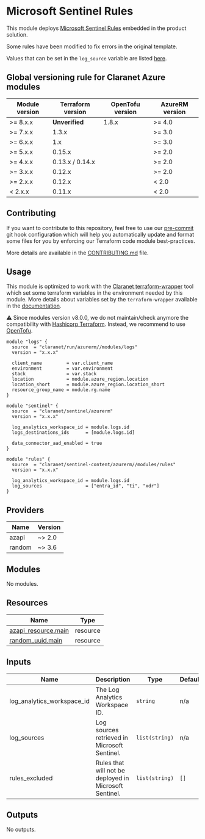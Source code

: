 # Microsoft Sentinel Rules

This module deploys [Microsoft Sentinel Rules](https://learn.microsoft.com/en-us/azure/sentinel/detect-threats-built-in) embedded in the product solution.

Some rules have been modified to fix errors in the original template.

Values that can be set in the `log_source` variable are listed [here](../../README.md).

<!-- BEGIN_TF_DOCS -->
## Global versioning rule for Claranet Azure modules

| Module version | Terraform version | OpenTofu version | AzureRM version |
| -------------- | ----------------- | ---------------- | --------------- |
| >= 8.x.x       | **Unverified**    | 1.8.x            | >= 4.0          |
| >= 7.x.x       | 1.3.x             |                  | >= 3.0          |
| >= 6.x.x       | 1.x               |                  | >= 3.0          |
| >= 5.x.x       | 0.15.x            |                  | >= 2.0          |
| >= 4.x.x       | 0.13.x / 0.14.x   |                  | >= 2.0          |
| >= 3.x.x       | 0.12.x            |                  | >= 2.0          |
| >= 2.x.x       | 0.12.x            |                  | < 2.0           |
| <  2.x.x       | 0.11.x            |                  | < 2.0           |

## Contributing

If you want to contribute to this repository, feel free to use our [pre-commit](https://pre-commit.com/) git hook configuration
which will help you automatically update and format some files for you by enforcing our Terraform code module best-practices.

More details are available in the [CONTRIBUTING.md](../../CONTRIBUTING.md#pull-request-process) file.

## Usage

This module is optimized to work with the [Claranet terraform-wrapper](https://github.com/claranet/terraform-wrapper) tool
which set some terraform variables in the environment needed by this module.
More details about variables set by the `terraform-wrapper` available in the [documentation](https://github.com/claranet/terraform-wrapper#environment).

⚠️ Since modules version v8.0.0, we do not maintain/check anymore the compatibility with
[Hashicorp Terraform](https://github.com/hashicorp/terraform/). Instead, we recommend to use [OpenTofu](https://github.com/opentofu/opentofu/).

```hcl
module "logs" {
  source  = "claranet/run/azurerm//modules/logs"
  version = "x.x.x"

  client_name         = var.client_name
  environment         = var.environment
  stack               = var.stack
  location            = module.azure_region.location
  location_short      = module.azure_region.location_short
  resource_group_name = module.rg.name
}

module "sentinel" {
  source  = "claranet/sentinel/azurerm"
  version = "x.x.x"

  log_analytics_workspace_id = module.logs.id
  logs_destinations_ids      = [module.logs.id]

  data_connector_aad_enabled = true
}

module "rules" {
  source  = "claranet/sentinel-content/azurerm//modules/rules"
  version = "x.x.x"

  log_analytics_workspace_id = module.logs.id
  log_sources                = ["entra_id", "ti", "xdr"]
}
```

## Providers

| Name | Version |
|------|---------|
| azapi | ~> 2.0 |
| random | ~> 3.6 |

## Modules

No modules.

## Resources

| Name | Type |
|------|------|
| [azapi_resource.main](https://registry.terraform.io/providers/azure/azapi/latest/docs/resources/resource) | resource |
| [random_uuid.main](https://registry.terraform.io/providers/hashicorp/random/latest/docs/resources/uuid) | resource |

## Inputs

| Name | Description | Type | Default | Required |
|------|-------------|------|---------|:--------:|
| log\_analytics\_workspace\_id | The Log Analytics Workspace ID. | `string` | n/a | yes |
| log\_sources | Log sources retrieved in Microsoft Sentinel. | `list(string)` | n/a | yes |
| rules\_excluded | Rules that will not be deployed in Microsoft Sentinel. | `list(string)` | `[]` | no |

## Outputs

No outputs.
<!-- END_TF_DOCS -->
